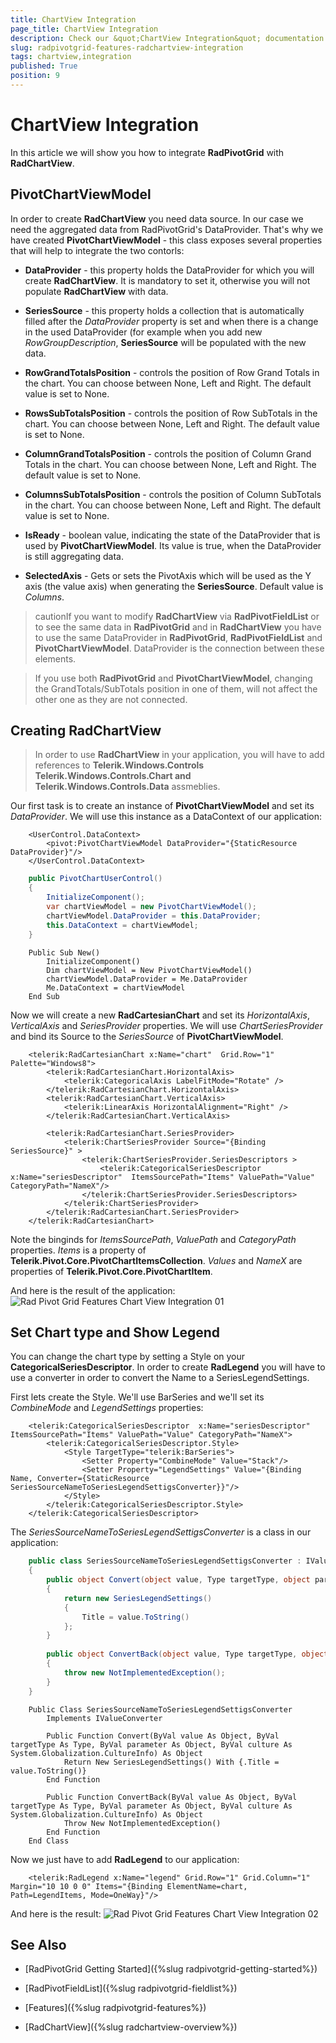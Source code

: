 ```yaml
---
title: ChartView Integration
page_title: ChartView Integration
description: Check our &quot;ChartView Integration&quot; documentation article for the RadPivotGrid {{ site.framework_name }} control.
slug: radpivotgrid-features-radchartview-integration
tags: chartview,integration
published: True
position: 9
---
```


# ChartView Integration

In this article we will show you how to integrate __RadPivotGrid__ with __RadChartView__.    

## PivotChartViewModel

In order to create __RadChartView__ you need data source. In our case we need the aggregated data from RadPivotGrid's DataProvider. That's why we have created __PivotChartViewModel__ - this class exposes several properties that will help to integrate the two contorls:        

* __DataProvider__ - this property holds the DataProvider for which you will create __RadChartView__. It is mandatory to set it, otherwise you will not populate __RadChartView__ with data.            

* __SeriesSource__ - this property holds a collection that is automatically filled after the *DataProvider* property is set and when there is a change in the used DataProvider (for example when you add new *RowGroupDescription*, __SeriesSource__ will be populated with the new data.            

* __RowGrandTotalsPosition__ - controls the position of Row Grand Totals  in the chart. You can choose between None, Left and Right. The default value is set to None.            

* __RowsSubTotalsPosition__ - controls the position of Row SubTotals in the chart. You can choose between None, Left and Right. The default value is set to None.

* __ColumnGrandTotalsPosition__ - controls the position of Column Grand Totals in the chart. You can choose between None, Left and Right. The default value is set to None.

* __ColumnsSubTotalsPosition__ - controls the position of Column SubTotals in the chart. You can choose between None, Left and Right. The default value is set to None.

* __IsReady__ - boolean value, indicating the state of the DataProvider that is used by __PivotChartViewModel__. Its value is true, when the DataProvider is still aggregating data.            

* __SelectedAxis__ - Gets or sets the PivotAxis which will be used as the Y axis (the value axis) when generating the __SeriesSource__. Default value is *Columns*.

>cautionIf you want to modify __RadChartView__ via __RadPivotFieldList__ or to see the same data in __RadPivotGrid__ and in __RadChartView__ you have to use the same DataProvider in __RadPivotGrid__, __RadPivotFieldList__ and __PivotChartViewModel__. DataProvider is the connection between these elements.

>If you use both __RadPivotGrid__ and __PivotChartViewModel__, changing the GrandTotals/SubTotals position in one of them, will not affect the other one as they are not connected.          

## Creating RadChartView

>In order to use __RadChartView__ in your application, you will have to add references to __Telerik.Windows.Controls Telerik.Windows.Controls.Chart and Telerik.Windows.Controls.Data__ assmeblies.          

Our first task is to create an instance of __PivotChartViewModel__ and set its *DataProvider*. We will use this instance as a DataContext of our application:        



```XAML
	<UserControl.DataContext>
	    <pivot:PivotChartViewModel DataProvider="{StaticResource DataProvider}"/>
	</UserControl.DataContext>
```



```C#
	public PivotChartUserControl()
	{
	    InitializeComponent();
	    var chartViewModel = new PivotChartViewModel();
	    chartViewModel.DataProvider = this.DataProvider;
	    this.DataContext = chartViewModel;
	}
```
```VB.NET
	Public Sub New()
		InitializeComponent()
		Dim chartViewModel = New PivotChartViewModel()
		chartViewModel.DataProvider = Me.DataProvider
		Me.DataContext = chartViewModel
	End Sub
```

Now we will create a new __RadCartesianChart__ and set its *HorizontalAxis*, *VerticalAxis* and *SeriesProvider* properties. We will use *ChartSeriesProvider* and bind its Source to the *SeriesSource* of __PivotChartViewModel__.        



```XAML
	<telerik:RadCartesianChart x:Name="chart"  Grid.Row="1" Palette="Windows8">
	    <telerik:RadCartesianChart.HorizontalAxis>
	        <telerik:CategoricalAxis LabelFitMode="Rotate" />
	    </telerik:RadCartesianChart.HorizontalAxis>
	    <telerik:RadCartesianChart.VerticalAxis>
	        <telerik:LinearAxis HorizontalAlignment="Right" />
	    </telerik:RadCartesianChart.VerticalAxis>
	
	    <telerik:RadCartesianChart.SeriesProvider>
	        <telerik:ChartSeriesProvider Source="{Binding SeriesSource}" >
	            <telerik:ChartSeriesProvider.SeriesDescriptors >
	                <telerik:CategoricalSeriesDescriptor  x:Name="seriesDescriptor"  ItemsSourcePath="Items" ValuePath="Value" CategoryPath="NameX"/>
	            </telerik:ChartSeriesProvider.SeriesDescriptors>
	        </telerik:ChartSeriesProvider>
	    </telerik:RadCartesianChart.SeriesProvider>
	</telerik:RadCartesianChart>
```

Note the binginds for *ItemsSourcePath*, *ValuePath* and *CategoryPath* properties. *Items* is a property of __Telerik.Pivot.Core.PivotChartItemsCollection__. *Values* and *NameX* are properties of __Telerik.Pivot.Core.PivotChartItem__.      

And here is the result of the application:
![Rad Pivot Grid Features Chart View Integration 01](images/RadPivotGrid_Features_ChartViewIntegration_01.png)

## Set Chart type and Show Legend

You can change the chart type by setting a Style on your __CategoricalSeriesDescriptor__. In order to create __RadLegend__ you will have to use a converter in order to convert the Name to a SeriesLegendSettings.        

First lets create the Style. We'll use BarSeries and we'll set its *CombineMode* and *LegendSettings* properties:         



```XAML
	<telerik:CategoricalSeriesDescriptor  x:Name="seriesDescriptor"  ItemsSourcePath="Items" ValuePath="Value" CategoryPath="NameX">
	    <telerik:CategoricalSeriesDescriptor.Style>
	        <Style TargetType="telerik:BarSeries">
	            <Setter Property="CombineMode" Value="Stack"/>
	            <Setter Property="LegendSettings" Value="{Binding Name, Converter={StaticResource SeriesSourceNameToSeriesLegendSettigsConverter}}"/>
	        </Style>
	    </telerik:CategoricalSeriesDescriptor.Style>
	</telerik:CategoricalSeriesDescriptor>
```

The *SeriesSourceNameToSeriesLegendSettigsConverter* is a class in our application:        



```C#
	public class SeriesSourceNameToSeriesLegendSettigsConverter : IValueConverter
	{
	    public object Convert(object value, Type targetType, object parameter, System.Globalization.CultureInfo culture)
	    {
	        return new SeriesLegendSettings() 
	        { 
	            Title = value.ToString() 
	        };
	    }
	
	    public object ConvertBack(object value, Type targetType, object parameter, System.Globalization.CultureInfo culture)
	    {
	        throw new NotImplementedException();
	    }
	}
```
```VB.NET
	Public Class SeriesSourceNameToSeriesLegendSettigsConverter
		Implements IValueConverter
	
		Public Function Convert(ByVal value As Object, ByVal targetType As Type, ByVal parameter As Object, ByVal culture As System.Globalization.CultureInfo) As Object
			Return New SeriesLegendSettings() With {.Title = value.ToString()}
		End Function
	
		Public Function ConvertBack(ByVal value As Object, ByVal targetType As Type, ByVal parameter As Object, ByVal culture As System.Globalization.CultureInfo) As Object
			Throw New NotImplementedException()
		End Function
	End Class
```

Now we just have to add __RadLegend__ to our application:        



```XAML
	<telerik:RadLegend x:Name="legend" Grid.Row="1" Grid.Column="1" Margin="10 10 0 0" Items="{Binding ElementName=chart, Path=LegendItems, Mode=OneWay}"/>
```

And here is the result:
![Rad Pivot Grid Features Chart View Integration 02](images/RadPivotGrid_Features_ChartViewIntegration_02.png)

## See Also

 * [RadPivotGrid Getting Started]({%slug radpivotgrid-getting-started%})

 * [RadPivotFieldList]({%slug radpivotgrid-fieldlist%})

 * [Features]({%slug radpivotgrid-features%})

 * [RadChartView]({%slug radchartview-overview%})
